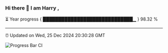 ### Hi there 👋 I am Harry , 

⏳ Year progress { █████████████████████████████▁ } 98.32 %

---

⏰ Updated on Wed, 25 Dec 2024 20:30:28 GMT

![Progress Bar CI](https://github.com/duykhang68/duykhang68/workflows/Progress%20Bar%20CI/badge.svg)
